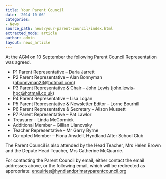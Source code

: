 ```yaml
---
title: Your Parent Council
date: '2014-10-06'
categories:
- News
source_path: news/your-parent-council/index.html
extracted_mode: article
author: admin
layout: news_article
---
```

At the AGM on 10 September the following Parent Council Representation was agreed.

- P1 Parent Representative – Daria Jarrett
- P2 Parent Representative – Alan Bonnyman ([abonnyman23@hotmail.com](mailto:abonnyman23@hotmail.com))
- P3 Parent Representative & Chair – John Lewis ([john.lewis-hpc@hotmail.co.uk](mailto:john.lewis-hpc@hotmail.co.uk))
- P4 Parent Representative – Lisa Logan
- P5 Parent Representative & Newsletter Editor – Lorne Bourhill
- P6 Parent Representative & Secretary – Alison Mussett
- P7 Parent Representative – Pat Lawlor
- Treasurer – Linda McCormick
- Additional Member – Gillian Ulanovsky
- Teacher Representative – Mr Garry Byrne
- Co-opted Member – Fiona Ansdell, Hyndland After School Club

The Parent Council is also attended by the Head Teacher, Mrs Helen Brown and the Depute Head Teacher, Mrs Catherine McQuarrie.

For contacting the Parent Council by email, either contact the email addresses above, or the following email, which will be redirected as appropriate: [enquiries@hyndlandprimaryparentcouncil.org](mailto:enquiries@hyndlandprimaryparentcouncil.org)
